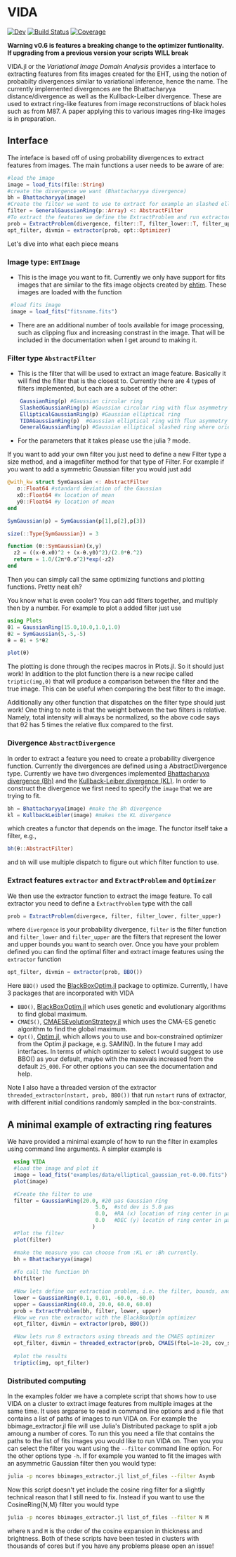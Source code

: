 # VIDA

[![Dev](https://img.shields.io/badge/docs-dev-blue.svg)](https://ptiede.github.io/VIDA.jl/dev)
[![Build Status](https://travis-ci.com/ptiede/VIDA.jl.svg?branch=master)](https://travis-ci.com/ptiede/VIDA.jl)
[![Coverage](https://codecov.io/gh/ptiede/VIDA.jl/branch/master/graph/badge.svg)](https://codecov.io/gh/ptiede/VIDA.jl)


**Warning v0.6 is features a breaking change to the optimizer funtionality. If upgrading from a previous version your scripts WILL break**

VIDA.jl or the *Variational Image Domain Analysis* provides a interface to extracting features from fits images created for the EHT, using the notion of probabilty divergences similar to variational inference, hence the name. The currently implemented divergences are the Bhattacharyya distance/divergence as well as the Kullback-Leiber divergence. These are used to extract ring-like features from image reconstructions of black holes such as from M87. A paper applying this to various images ring-like images is in preparation.

## Interface
The inteface is based off of using probability divergences to extract features from images. The main functions a user needs to be aware of are:

``` julia
#load the image
image = load_fits(file::String)
#create the divergence we want (Bhattacharyya divergence)
bh = Bhattacharyya(image)
#Create the filter we want to use to extract for example an slashed elliptical Gaussian
filter = GeneralGaussianRing(p::Array) <: AbstractFilter
#To extract the features we define the ExtractProblem and run extractor
prob = ExtractProblem(divergence, filter::T, filter_lower::T, filter_upper::T) where {T<:AbstractFilter}
opt_filter, divmin = extractor(prob, opt::Optimizer)
```
Let's dive into what each piece means

### Image type: `EHTImage`
 - This is the image you want to fit. Currently we only have support for fits images that are similar to the fits image objects created by [ehtim](https://github.com/achael/eht-imaging). These images are loaded with the function
 ```julia
  #load fits image
  image = load_fits("fitsname.fits")
```
 - There are an additional number of tools available for image processing, such as clipping flux and increasing constrast in the image. That will be included in the documentation when I get around to making it.

### Filter type `AbstractFilter`
 - This is the filter that will be used to extract an image feature. Basically it will find the filter that is the closest to. Currently there are 4 types of filters implemented, but each are a subset of the other:
```julia
    GaussianRing(p) #Gaussian circular ring
    SlashedGaussianRing(p) #Gaussian circular ring with flux asymmetry
    EllipticalGaussianRing(p) #Gaussian elliptical ring
    TIDAGaussianRing(p)  #Gaussian elliptical ring with flux asymmetry where the orientations relative to each other are fixed
    GeneralGaussianRing(p) #Gaussian elliptical slashed ring where orientation of the slash and asymmetry are independent.
```
 - For the parameters that it takes please use the julia ? mode.

 If you want to add your own filter you just need to define a new Filter type a size method, and a imagefilter method for that type of Filter. For example if you want to add a symmetric Gaussian filter you would just add
 ```julia
@with_kw struct SymGaussian <: AbstractFilter
    σ::Float64 #standard deviation of the Gaussian
    x0::Float64 #x location of mean
    y0::Float64 #y location of mean
end

SymGaussian(p) = SymGaussian(p[1],p[2],p[3])

size(::Type{SymGaussian}) = 3

function (θ::SymGaussian)(x,y)
   z2 = ((x-θ.x0)^2 + (x-θ.y0)^2)/(2.0*θ.^2)
   return = 1.0/(2π*θ.σ^2)*exp(-z2)
end
 ```
Then you can simply call the same optimizing functions and plotting functions. Pretty neat eh?

You know what is even cooler? You can add filters together, and multiply then by a number. For example to plot a added filter just use
```julia
using Plots
θ1 = GaussianRing(15.0,10.0,1.0,1.0)
θ2 = SymGaussian(5,-5,-5)
θ = θ1 + 5*θ2

plot(θ)
```
The plotting is done through the recipes macros in Plots.jl. So it should 
just work! In addition to the plot function there is a new recipe called
`triptic(img,θ)` that will produce a comparison between the filter and
the true image. This can be useful when comparing the best filter to the 
image.


Additionally any other function that dispatches on the filter type should just work! One thing to note is that the weight between the two filters is relative. Namely, total intensity will always be normalized, so the above code says that θ2 has 5 times the relative flux compared to the first.


### Divergence `AbstractDivergence`
In order to extract a feature you need to create a probability divergence function. Currently the divergences are defined using a AbstractDivergence type. Currently we have two divergences implemented [Bhattacharyya divergence (Bh)](https://en.wikipedia.org/wiki/Bhattacharyya_distance) and the [Kullback-Leiber divergence (KL)](https://en.wikipedia.org/wiki/Kullback%E2%80%93Leibler_divergence). In order to construct the divergence we first need to specify the `image` that we are trying to fit. 
```julia
bh = Bhattacharyya(image) #make the Bh divergence
kl = KullbackLeibler(image) #makes the KL divergence
```
which creates a functor that depends on the image. The functor itself take a filter, e.g.,
```julia
bh(θ::AbstractFilter)
```
and `bh` will use multiple dispatch to figure out which filter function to use.


### Extract features `extractor` and `ExtractProblem` and `Optimizer`
We then use the extractor function to extract the image feature. To call extractor you need to define a `ExtractProblem` type with the call
```julia
prob = ExtractProblem(divergece, filter, filter_lower, filter_upper)
```
where `divergence` is your probability divergence, `filter` is the filter function and `filter_lower` and `filter_upper` are the filters that represent the
lower and upper bounds you want to search over. Once you have your problem defined you can find the optimal filter and extract image features using the `extractor`
function
```julia
opt_filter, divmin = extractor(prob, BBO())
```
Here `BBO()` used the [BlackBoxOptim.jl](https://github.com/robertfeldt/BlackBoxOptim.jl) package to optimize. Currently, I have 3 packages that are incorporated with VIDA
 - `BBO()`, [BlackBoxOptim.jl](https://github.com/robertfeldt/BlackBoxOptim.jl) which uses genetic and evolutionary algorithms to find global maximum.
 - `CMAES()`, [CMAESEvolutionStrategy.jl](https://github.com/jbrea/CMAEvolutionStrategy.jl) which uses the CMA-ES genetic algorithm to find the global maximum.
 - `Opt()`,  [Optim.jl](https://github.com/JuliaNLSolvers/Optim.jl), which allows you to use and box-constrained optimizer from the Optim.jl package, e.g. SAMIN().
In the future I may add interfaces. In terms of which optimizer to select I would suggest to use BBO() as your default, maybe with the maxevals increased from the default `25_000`. For other options you can see the documentation and help.

Note I also have a threaded version of the extractor `threaded_extractor(nstart, prob, BBO())` that run `nstart` runs of extractor, with different initial conditions randomly sampled in the box-constraints.







## A minimal example of extracting ring features
We have provided a minimal example of how to run the filter in examples using command line arguments.
A simpler example is
```julia
  using VIDA
  #load the image and plot it
  image = load_fits("examples/data/elliptical_gaussian_rot-0.00.fits")
  plot(image)

  #Create the filter to use
  filter = GaussianRing(20.0, #20 μas Gaussian ring
                            5.0,  #std dev is 5.0 μas
                            0.0,  #RA (x) location of ring center in μas
                            0.0   #DEC (y) locatin of ring center in μas
                           )
  #Plot the filter
  plot(filter)

  #make the measure you can choose from :KL or :Bh currently.
  bh = Bhattacharyya(image)
  
  #To call the function bh
  bh(filter)

  #Now lets define our extraction problem, i.e. the filter, bounds, and divergence
  lower = GaussianRing(0.1, 0.01, -60.0, -60.0)
  upper = GaussianRing(40.0, 20.0, 60.0, 60.0)
  prob = ExtractProblem(bh, filter, lower, upper)
  #Now we run the extractor with the BlackBoxOptim optimizer
  opt_filter, divmin = extractor(prob, BBO())

  #Now lets run 8 extractors using threads and the CMAES optimizer
  opt_filter, divmin = threaded_extractor(prob, CMAES(ftol=1e-20, cov_scale=10))
  
  #plot the results
  triptic(img, opt_filter)
```

### Distributed computing
In the examples folder we have a complete script that shows how to use VIDA on a cluster to extract image features from multiple images at the same time. It uses argparse to read in command line options and a file that contains a list of paths of images to run VIDA on. For example the bbimage_extractor.jl file will use Julia's Distributed package to split a job amoung a number of cores. To run this you need a file that contains the paths to the list of fits images you would like to run VIDA on. Then you you can select the filter you want using the `--filter` command line option. For the other options type `-h`. If for example you wanted to fit the images with an asymmetric Gaussian filter then you would type:
```bash
julia -p ncores bbimages_extractor.jl list_of_files --filter Asymb
```

Now this script doesn't yet include the cosine ring filter for a slightly technical reason that I still need to fix. Instead if you want to use the CosineRing{N,M} filter you would type

```bash
julia -p ncores bbimages_extractor.jl list_of_files --filter N M
```
where `N` and `M` is the order of the cosine expansion in thickness and brightness. Both of these scripts have been tested in clusters with thousands of cores but if you have any problems please open an issue!
